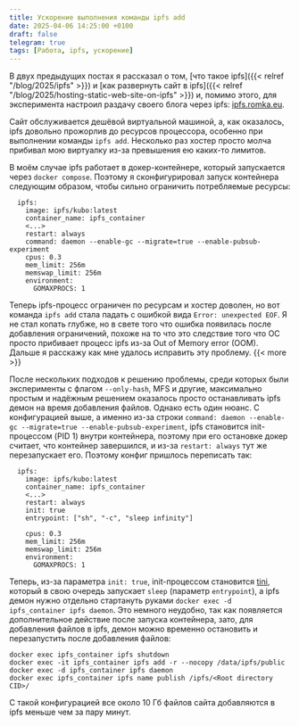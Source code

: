 ```yaml
---
title: Ускорение выполнения команды ipfs add
date: 2025-04-06 14:25:00 +0100
draft: false
telegram: true
tags: [Работа, ipfs, ускорение]
---
```

В двух предыдущих постах я рассказал о том, [что такое ipfs]({{< relref "/blog/2025/ipfs" >}}) и [как развернуть сайт в ipfs]({{< relref "/blog/2025/hosting-static-web-site-on-ipfs" >}}) и, помимо этого, для эксперимента настроил раздачу своего блога через ipfs: [ipfs.romka.eu](https://ipfs.romka.eu). 

Сайт обслуживается дешёвой виртуальной машиной, а, как оказалось, ipfs довольно прожорлив до ресурсов процессора, особенно при выполнении команды `ipfs add`. Несколько раз хостер просто молча прибивал мою виртуалку из-за превышения ею каких-то лимитов.

В моём случае ipfs работает в докер-контейнере, который запускается через `docker compose`. Поэтому я сконфигурировал запуск контейнера следующим образом, чтобы сильно ограничить потребляемые ресурсы:
```
  ipfs:
    image: ipfs/kubo:latest
    container_name: ipfs_container
    <...>
    restart: always
    command: daemon --enable-gc --migrate=true --enable-pubsub-experiment
    cpus: 0.3
    mem_limit: 256m
    memswap_limit: 256m
    environment:
      GOMAXPROCS: 1
```
Теперь ipfs-процесс ограничен по ресурсам и хостер доволен, но вот команда `ipfs add` стала падать с ошибкой вида `Error: unexpected EOF`. Я не стал копать глубже, но в свете того что ошибка появилась после добавления ограничений, похоже на то что это следствие того что ОС просто прибивает процесс ipfs из-за Out of Memory error (OOM). Дальше я расскажу как мне удалось исправить эту проблему.
{{< more >}}
<!--more-->

После нескольких подходов к решению проблемы, среди которых были эксперименты с флагом `--only-hash`, MFS и другие, максимально простым и надёжным решением оказалось просто останавливать ipfs демон на время добавления файлов. Однако есть один нюанс. С конфигурацией выше, а именно из-за строки `command: daemon --enable-gc --migrate=true --enable-pubsub-experiment`, ipfs становится init-процессом (PID 1) внутри контейнера, поэтому при его остановке докер считает, что контейнер завершился, и из-за `restart: always` тут же перезапускает его. Поэтому конфиг пришлось переписать так:
```
  ipfs:
    image: ipfs/kubo:latest
    container_name: ipfs_container
    <...>
    restart: always
    init: true
    entrypoint: ["sh", "-c", "sleep infinity"]

    cpus: 0.3
    mem_limit: 256m
    memswap_limit: 256m
    environment:
      GOMAXPROCS: 1
```
Теперь, из-за параметра `init: true`, init-процессом становится [tini](https://github.com/krallin/tini), который в свою очередь запускает `sleep` (параметр `entrypoint`), а ipfs демон нужно отдельно стартануть руками `docker exec -d ipfs_container ipfs daemon`. Это немного неудобно, так как появляется дополнительное действие после запуска контейнера, зато, для добавления файлов в ipfs, демон можно временно остановить и перезапустить после добавления файлов:
```
docker exec ipfs_container ipfs shutdown
docker exec -it ipfs_container ipfs add -r --nocopy /data/ipfs/public
docker exec -d ipfs_container ipfs daemon
docker exec ipfs_container ipfs name publish /ipfs/<Root directory CID>/
```
С такой конфигурацией все около 10 Гб файлов сайта добавляются в ipfs меньше чем за пару минут.